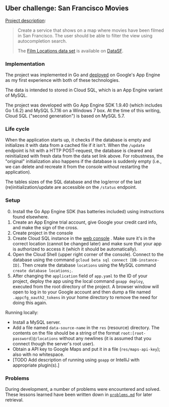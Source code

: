 Uber challenge: San Francisco Movies
------------------------------------

[Project description](https://github.com/uber/coding-challenge-tools/blob/master/coding_challenge.md):

> Create a service that shows on a map where movies have been filmed in San Francisco. The user should be able to filter
  the view using autocompletion search.
> 
> The [Film Locations data set](https://data.sfgov.org/Arts-Culture-and-Recreation-/Film-Locations-in-San-Francisco/yitu-d5am)
> is available on [DataSF](http://www.datasf.org/).

### Implementation

The project was implemented in Go and [deployed](https://uber-challenge-148819.appspot.com) on Google's App Engine as my
first experience with both of these technologies.

The data is intended to stored in Cloud SQL, which is an App Engine variant of MySQL.

The project was developed with Go App Engine SDK 1.9.40 (which includes Go 1.6.2) and MySQL 5.7.16 on a Windows 7 box.
At the time of this writing, Cloud SQL ("second generation") is based on MySQL 5.7.

### Life cycle

When the application starts up, it checks if the database is empty and initializes it with data from a cached file if it
isn't. When the `/update` endpoint is hit with a HTTP POST-request, the database is cleared and reinitialized with fresh
data from the data set link above. For robustness, the "original" initialization also happens if the database is
suddenly empty (i.e., we can delete and recreate it from the console without restarting the application).

The tables sizes of the SQL database and the log/error of the last (re)initialization/update are accessible on the
`/status` endpoint.

### Setup

0.  Install the Go App Engine SDK (has batteries included) using instructions found elsewhere.
1.  Create an App Engine trial account, give Google your credit card info, and make the sign of the cross.
2.  Create project in the console
3.  Create Cloud SQL instance in the [web console](https://console.cloud.google.com) . Make sure it's in the correct
    location (cannot be changed later) and make sure that your app is authorized to access it (which it should be
    automatically).
4.  Open the Cloud Shell (upper right corner of the console). Connect to the database using the command
    `gcloud beta sql connect [DB-instance-ID]`. Then create the database `locations` using the MySQL command
    `create database locations;`.
5.  After changing the `application` field of `app.yaml` to the ID of your project, deploy the app using the local
    command `goapp deploy`, executed from the root directory of the project. A browser window will open to log in to
    your Google account and then dump a file named `.appcfg_oauth2_tokens` in your home directory to remove the need for
    doing this again.

Running locally:

*   Install a MySQL server.
*   Add a file named `data-source-name` in the `res` (resource) directory. The contents on the file should be a string
    of the format `root:[root-password]@/locations` without any newlines (it is assumed that you connect though the
    server's root user).
*   Obtain a API key to Google Maps and put it in a file (`res/maps-api-key`); also with no whitespace.
*   [TODO Add description of running using `goapp` or IntelliJ with appropriate plugin(s).]

### Problems

During development, a number of problems were encountered and solved. These lessons learned have been written down in
[`problems.md`](https://github.com/halleknast/uber-challenge/blob/master/problems.md) for later retrieval.
